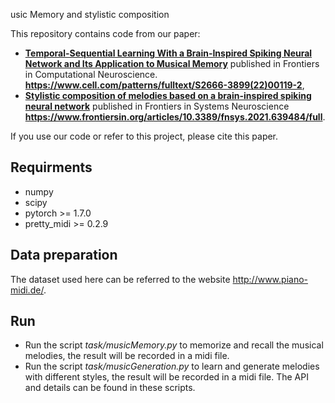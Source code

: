 usic Memory and stylistic composition

This repository contains code from our paper:
- [**Temporal-Sequential Learning With a Brain-Inspired Spiking Neural Network and Its Application to Musical Memory**](https://www.cell.com/patterns/fulltext/S2666-3899(22)00119-2) published in Frontiers in Computational Neuroscience. **https://www.cell.com/patterns/fulltext/S2666-3899(22)00119-2**,
- [**Stylistic composition of melodies based on a brain-inspired spiking neural network**](https://www.frontiersin.org/articles/10.3389/fnsys.2021.639484/full) published in  Frontiers in Systems Neuroscience **https://www.frontiersin.org/articles/10.3389/fnsys.2021.639484/full**.

If you use our code or refer to this project, please cite this paper.

## Requirments

* numpy
* scipy
* pytorch >= 1.7.0
* pretty_midi >= 0.2.9


## Data preparation

The dataset used here can be referred to the website http://www.piano-midi.de/. 


## Run
* Run the script *task/musicMemory.py* to memorize and recall the musical melodies, the result will be recorded in a midi file.
* Run the script *task/musicGeneration.py* to learn and generate melodies with different styles, the result will be recorded in a midi file.
The API and details can be found in these scripts. 

